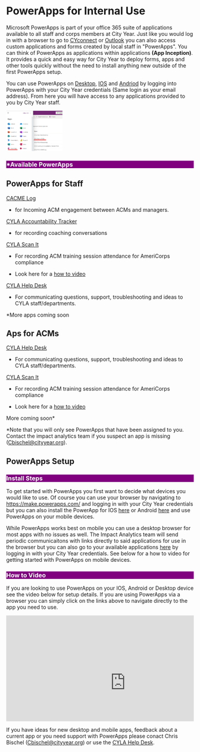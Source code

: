 # PowerApps for Internal Use

Microsoft PowerApps is part of your office 365 suite of applications available to all staff and corps members at City Year. Just like you would log in with a browser to go to [CYconnect](https://cityyear.sharepoint.com/SitePages/Home.aspx) or [Outlook](https://outlook.office.com/mail/inbox) you can also access custom applications and forms created by local staff in "PowerApps". You can think of PowerApps as applications within applications **(App Inception)**. It provides a quick and easy way for City Year to deploy forms, apps and other tools quickly without the need to install anything new outside of the first PowerApps setup.

You can use PowerApps on [Desktop](https://make.powerapps.com/), [IOS](https://apps.apple.com/us/app/power-apps/id1047318566) and [Andriod](https://play.google.com/store/apps/details?id=com.microsoft.msapps&hl=en_US&gl=US) by logging into PowerApps with your City Year credentials (Same login as your email address). From here you will have access to any applications provided to you by City Year staff.

<p Align="Left">
<img src="_images/Apps_Menu_PowerApps.png" alt="IA-Roles" style="width:30%;"/>
</p>

<body><h3 style="background-color:purple;"><c style=color:white; >*Available PowerApps</h3></body>

## PowerApps for Staff

[CACME Log](https://apps.powerapps.com/play/177e2b1e-389e-4c53-ab89-6e45eb360827?tenantId=a5c7899f-d129-48f6-ac88-8f97f366da74) 
* for Incoming ACM engagement between ACMs and managers.

[CYLA Accountability Tracker](https://apps.powerapps.com/play/815f8342-e375-4d4e-b033-bf500464c234?tenantId=a5c7899f-d129-48f6-ac88-8f97f366da74) 
* for recording coaching conversations

[CYLA Scan It](https://apps.powerapps.com/play/66197cdf-c395-466e-959f-8de857536aff?tenantId=a5c7899f-d129-48f6-ac88-8f97f366da74) 

* For recording ACM training session attendance for AmeriCorps compliance

* Look here for a [how to video](https://web.microsoftstream.com/video/636dce45-f1ea-48dc-8ef9-29f7e014ee06)


[CYLA Help Desk](https://apps.powerapps.com/play/e59acea6-d9ca-4183-b9fb-66d9844f2b01?tenantId=a5c7899f-d129-48f6-ac88-8f97f366da74)

* For communicating questions, support, troubleshooting and ideas to CYLA staff/departments.

*More apps coming soon

## Aps for ACMs

[CYLA Help Desk](https://apps.powerapps.com/play/e59acea6-d9ca-4183-b9fb-66d9844f2b01?tenantId=a5c7899f-d129-48f6-ac88-8f97f366da74)

* For communicating questions, support, troubleshooting and ideas to CYLA staff/departments.

[CYLA Scan It](https://apps.powerapps.com/play/66197cdf-c395-466e-959f-8de857536aff?tenantId=a5c7899f-d129-48f6-ac88-8f97f366da74)

* For recording ACM training session attendance for AmeriCorps compliance

* Look here for a [how to video](https://web.microsoftstream.com/video/636dce45-f1ea-48dc-8ef9-29f7e014ee06)

More coming soon*

*Note that you will only see PowerApps that have been assigned to you. Contact the impact analytics team if you suspect an app is missing (Cbischel@cityyear.org).

## PowerApps Setup

<body><h3 style="background-color:purple;"><c style=color:white;">Install Steps</h3></body>

To get started with PowerApps you first want to decide what devices you would like to use. Of course you can use your browser by navigating to https://make.powerapps.com/ and logging in with your City Year credentials but you can also install the PowerApp for IOS [here](https://apps.apple.com/us/app/power-apps/id1047318566) or Android [here](https://play.google.com/store/apps/details?id=com.microsoft.msapps&hl=en_US&gl=US) and use PowerApps on your mobile devices. 

While PowerApps works best on mobile you can use a desktop browser for most apps with no issues as well. The Impact Analytics team will send periodic communicaitons with links directly to said applications for use in the browser but you can also go to your available applications [here](https://make.powerapps.com/) by logging in with your City Year credentials. See below for a how to video for getting started with PowerApps on mobile devices.

<body><h3 style="background-color:purple;"><c style=color:white;">How to Video</h3></body>

If you are looking to use PowerApps on your IOS, Android or Desktop device see the video below for setup details. If you are using PowerApps via a browser you can simply click on the links above to navigate directly to the app you need to use.

<div style='max-width: 640px'><div style='position: relative; padding-bottom: 56.25%; height: 0; overflow: hidden;'><iframe width="640" height="360" src="https://web.microsoftstream.com/embed/video/33b90d18-0c2b-4bbc-a31c-654c846cf421?autoplay=false&showinfo=true" allowfullscreen style="border:none;"></iframe></div></div>

If you have ideas for new desktop and mobile apps, feedback about a current app or you need support with PowerApps please conact Chris Bischel (Cbischel@cityyear.org) or use the [CYLA Help Desk](https://cityyear.sharepoint.com/teams/lax/SitePages/CYLA%20Help%20Desk.aspx).